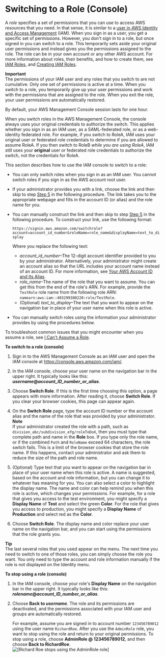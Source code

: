 # Switching to a Role \(Console\)<a name="id_roles_use_switch-role-console"></a>

A *role* specifies a set of permissions that you can use to access AWS resources that you need\. In that sense, it is similar to a [user in AWS Identity and Access Management](https://docs.aws.amazon.com/IAM/latest/UserGuide/id.html) \(IAM\)\. When you sign in as a user, you get a specific set of permissions\. However, you don't sign in to a role, but once signed in you can switch to a role\. This temporarily sets aside your original user permissions and instead gives you the permissions assigned to the role\. The role can be in your own account or any other AWS account\. For more information about roles, their benefits, and how to create them, see [IAM Roles](id_roles.md), and [Creating IAM Roles](id_roles_create.md)\.

**Important**  
The permissions of your IAM user and any roles that you switch to are not cumulative\. Only one set of permissions is active at a time\. When you switch to a role, you temporarily give up your user permissions and work with the permissions that are assigned to the role\. When you exit the role, your user permissions are automatically restored\.

By default, your AWS Management Console session lasts for one hour\. 

When you switch roles in the AWS Management Console, the console always uses your original credentials to authorize the switch\. This applies whether you sign in as an IAM user, as a SAML\-federated role, or as a web\-identity federated role\. For example, if you switch to RoleA, IAM uses your original user or federated role credentials to determine if you are allowed to assume RoleA\. If you then switch to RoleB *while you are using RoleA*, IAM still uses your **original** user or federated role credentials to authorize the switch, not the credentials for RoleA\.

This section describes how to use the IAM console to switch to a role:
+ You can only switch roles when you sign in as an IAM user\. You cannot switch roles if you sign in as the AWS account root user\.
+ If your administrator provides you with a link, choose the link and then skip to step [Step 5](#StepJumpToHere) in the following procedure\. The link takes you to the appropriate webpage and fills in the account ID \(or alias\) and the role name for you\.
+ You can manually construct the link and then skip to step [Step 5](#StepJumpToHere) in the following procedure\. To construct your link, use the following format:

  `https://signin.aws.amazon.com/switchrole?account=account_id_number&roleName=role_name&displayName=text_to_display`

  Where you replace the following text:
  + *account\_id\_number*–The 12\-digit account identifier provided to you by your administrator\. Alternatively, your administrator might create an account alias so that the URL includes your account name instead of an account ID\. For more information, see [Your AWS Account ID and Its Alias](console_account-alias.md)\.
  + *role\_name*–The name of the role that you want to assume\. You can get this from the end of the role's ARN\. For example, provide the `TestRole` role name from the following role ARN: `namearn:aws:iam::403299380220:role/TestRole`\.
  + \(Optional\) *text\_to\_display*–The text that you want to appear on the navigation bar in place of your user name when this role is active\.
+ You can manually switch roles using the information your administrator provides by using the procedures below\. 

To troubleshoot common issues that you might encounter when you assume a role, see [I Can't Assume a Role](troubleshoot_roles.md#troubleshoot_roles_cant-assume-role)\.

**To switch to a role \(console\)**

1. Sign in to the AWS Management Console as an IAM user and open the IAM console at [https://console\.aws\.amazon\.com/iam/](https://console.aws.amazon.com/iam/)\.

1. In the IAM console, choose your user name on the navigation bar in the upper right\. It typically looks like this: ***username*@*account\_ID\_number\_or\_alias***\.

1. Choose **Switch Role**\. If this is the first time choosing this option, a page appears with more information\. After reading it, choose **Switch Role**\. If you clear your browser cookies, this page can appear again\.

1. On the **Switch Role** page, type the account ID number or the account alias and the name of the role that was provided by your administrator\.
**Note**  
If your administrator created the role with a path, such as `division_abc/subdivision_efg/roleToDoX`, then you must type that complete path and name in the **Role** box\. If you type only the role name, or if the combined `Path` and `RoleName` exceed 64 characters, the role switch fails\. This is a limit of the browser cookies that store the role name\. If this happens, contact your administrator and ask them to reduce the size of the path and role name\.

1. <a name="StepJumpToHere"></a>\(Optional\) Type text that you want to appear on the navigation bar in place of your user name when this role is active\. A name is suggested, based on the account and role information, but you can change it to whatever has meaning for you\. You can also select a color to highlight the display name\. The name and color can help remind you when this role is active, which changes your permissions\. For example, for a role that gives you access to the test environment, you might specify a **Display Name** of **Test** and select the green **Color**\. For the role that gives you access to production, you might specify a **Display Name** of **Production** and select red as the **Color**\.

1. Choose **Switch Role**\. The display name and color replace your user name on the navigation bar, and you can start using the permissions that the role grants you\.

**Tip**  
The last several roles that you used appear on the menu\. The next time you need to switch to one of those roles, you can simply choose the role you want\. You only need to type the account and role information manually if the role is not displayed on the Identity menu\.

**To stop using a role \(console\)**

1. In the IAM console, choose your role's **Display Name** on the navigation bar in the upper right\. It typically looks like this: ***rolename*@*account\_ID\_number\_or\_alias***\.

1. Choose **Back to *username***\. The role and its permissions are deactivated, and the permissions associated with your IAM user and groups are automatically restored\.

   For example, assume you are signed in to account number `123456789012` using the user name `RichardRoe`\. After you use the `AdminRole` role, you want to stop using the role and return to your original permissions\. To stop using a role, choose **AdminRole @ 123456789012**, and then choose **Back to RichardRoe**\.  
![\[Richard Roe stops using the AdminRole role\]](http://docs.aws.amazon.com/IAM/latest/UserGuide/images/role-stop-using.png)